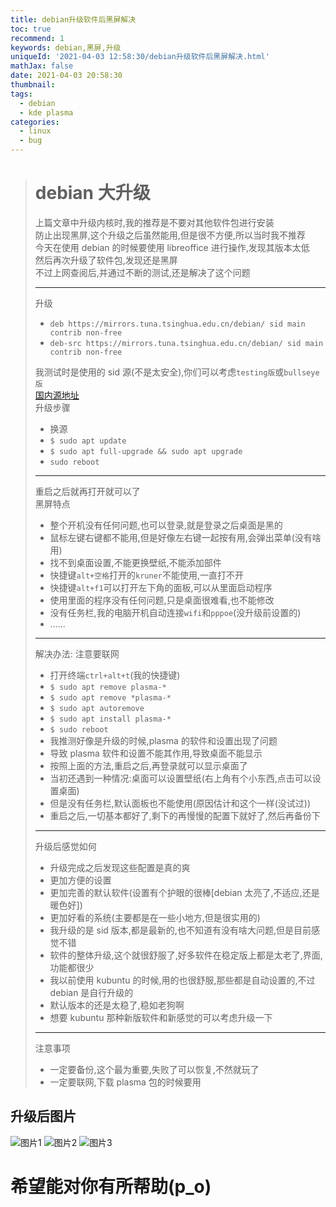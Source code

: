 ```yaml
---
title: debian升级软件后黑屏解决
toc: true
recommend: 1
keywords: debian,黑屏,升级
uniqueId: '2021-04-03 12:58:30/debian升级软件后黑屏解决.html'
mathJax: false
date: 2021-04-03 20:58:30
thumbnail:
tags:
  - debian
  - kde plasma
categories:
  - linux
  - bug
---
```


> # debian 大升级
>
> 上篇文章中升级内核时,我的推荐是不要对其他软件包进行安装  
> 防止出现黑屏,这个升级之后虽然能用,但是很不方便,所以当时我不推荐  
> 今天在使用 debian 的时候要使用 libreoffice 进行操作,发现其版本太低  
> 然后再次升级了软件包,发现还是黑屏  
> 不过上网查阅后,并通过不断的测试,还是解决了这个问题
>
> ---
>
> 升级
>
> - `deb https://mirrors.tuna.tsinghua.edu.cn/debian/ sid main contrib non-free`
> - `deb-src https://mirrors.tuna.tsinghua.edu.cn/debian/ sid main contrib non-free`
>
> 我测试时是使用的 sid 源(不是太安全),你们可以考虑`testing版`或`bullseye版`  
> [国内源地址](https://mirrors.tuna.tsinghua.edu.cn/help/debian/)  
> 升级步骤
>
> - 换源
> - `$ sudo apt update`
> - `$ sudo apt full-upgrade && sudo apt upgrade`
> - `sudo reboot`
>
> ---
>
> 重启之后就再打开就可以了  
> 黑屏特点
>
> - 整个开机没有任何问题,也可以登录,就是登录之后桌面是黑的
> - 鼠标左键右键都不能用,但是好像左右键一起按有用,会弹出菜单(没有啥用)
> - 找不到桌面设置,不能更换壁纸,不能添加部件
> - 快捷键`alt+空格`打开的`kruner`不能使用,一直打不开
> - 快捷键`alt+f1`可以打开左下角的面板,可以从里面启动程序
> - 使用里面的程序没有任何问题,只是桌面很难看,也不能修改
> - 没有任务栏,我的电脑开机自动连接`wifi`和`pppoe`(没升级前设置的)
> - ......
>
> ---
>
> 解决办法: 注意要联网
>
> - 打开终端`ctrl+alt+t`(我的快捷键)
> - `$ sudo apt remove plasma-*`
> - `$ sudo apt remove *plasma-*`
> - `$ sudo apt autoremove`
> - `$ sudo apt install plasma-*`
> - `$ sudo reboot`
> - 我推测好像是升级的时候,plasma 的软件和设置出现了问题
> - 导致 plasma 软件和设置不能其作用,导致桌面不能显示
> - 按照上面的方法,重启之后,再登录就可以显示桌面了
> - 当初还遇到一种情况:桌面可以设置壁纸(右上角有个小东西,点击可以设置桌面)
> - 但是没有任务栏,默认面板也不能使用(原因估计和这个一样(没试过))
> - 重启之后,一切基本都好了,剩下的再慢慢的配置下就好了,然后再备份下
>
> ---
>
> 升级后感觉如何
>
> - 升级完成之后发现这些配置是真的爽
> - 更加方便的设置
> - 更加完善的默认软件(设置有个护眼的很棒[debian 太亮了,不适应,还是暖色好])
> - 更加好看的系统(主要都是在一些小地方,但是很实用的)
> - 我升级的是 sid 版本,都是最新的,也不知道有没有啥大问题,但是目前感觉不错
> - 软件的整体升级,这个就很舒服了,好多软件在稳定版上都是太老了,界面,功能都很少
> - 我以前使用 kubuntu 的时候,用的也很舒服,那些都是自动设置的,不过 debian 是自行升级的
> - 默认版本的还是太稳了,稳如老狗啊
> - 想要 kubuntu 那种新版软件和新感觉的可以考虑升级一下
>
> ---
>
> 注意事项
>
> - 一定要备份,这个最为重要,失败了可以恢复,不然就玩了
> - 一定要联网,下载 plasma 包的时候要用

<!-- more -->

## 升级后图片

![图片1](https://cdn.jsdelivr.net/gh/ZhangPF2000/Image@main/img/20210403213234.png)
![图片2](https://cdn.jsdelivr.net/gh/ZhangPF2000/Image@main/img/20210403213754.png)
![图片3](https://cdn.jsdelivr.net/gh/ZhangPF2000/Image@main/img/20210403214834.png)

# 希望能对你有所帮助(p_o)
